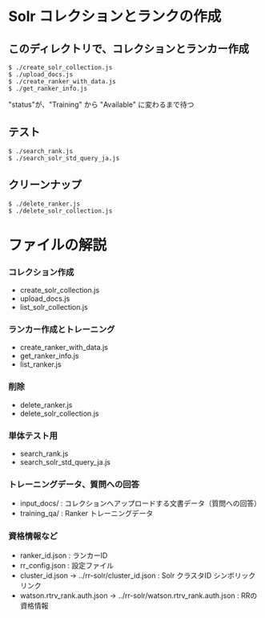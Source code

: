 # Solr コレクションとランクの作成

## このディレクトリで、コレクションとランカー作成 

```
$ ./create_solr_collection.js 
$ ./upload_docs.js 
$ ./create_ranker_with_data.js
$ ./get_ranker_info.js 
```

"status"が、"Training" から "Available" に変わるまで待つ


## テスト

```
$ ./search_rank.js
$ ./search_solr_std_query_ja.js
```


## クリーンナップ

```
$ ./delete_ranker.js 
$ ./delete_solr_collection.js 
```


# ファイルの解説

### コレクション作成
- create_solr_collection.js
- upload_docs.js
- list_solr_collection.js

### ランカー作成とトレーニング
- create_ranker_with_data.js
- get_ranker_info.js
- list_ranker.js

### 削除
- delete_ranker.js
- delete_solr_collection.js

### 単体テスト用
- search_rank.js
- search_solr_std_query_ja.js

### トレーニングデータ、質問への回答
- input_docs/ : コレクションへアップロードする文書データ（質問への回答）
- training_qa/ : Ranker トレーニングデータ

### 資格情報など
- ranker_id.json : ランカーID
- rr_config.json : 設定ファイル
- cluster_id.json -> ../rr-solr/cluster_id.json : Solr クラスタID シンボリックリンク
- watson.rtrv_rank.auth.json -> ../rr-solr/watson.rtrv_rank.auth.json : RRの資格情報

